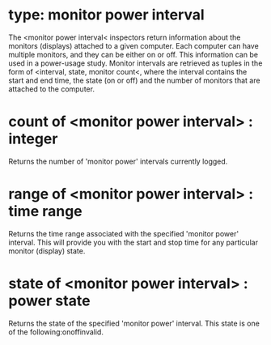 # type: monitor power interval

The &lt;monitor power interval&lt; inspectors return information about the monitors (displays) attached to a given computer. Each computer can have multiple monitors, and they can be either on or off. This information can be used in a power-usage study. Monitor intervals are retrieved as tuples in the form of &lt;interval, state, monitor count&lt;, where the interval contains the start and end time, the state (on or off) and the number of monitors that are attached to the computer.

# count of &lt;monitor power interval&gt; : integer

Returns the number of &#39;monitor power&#39; intervals currently logged.

# range of &lt;monitor power interval&gt; : time range

Returns the time range associated with the specified &#39;monitor power&#39; interval. This will provide you with the start and stop time for any particular monitor (display) state.

# state of &lt;monitor power interval&gt; : power state

Returns the state of the specified &#39;monitor power&#39; interval. This state is one of the following:onoffinvalid.
